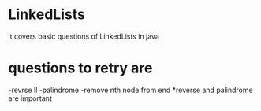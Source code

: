 # LinkedLists
it covers basic questions of LinkedLists in java
# questions to retry are
-revrse ll
-palindrome
-remove nth node from end
*reverse and palindrome are important
